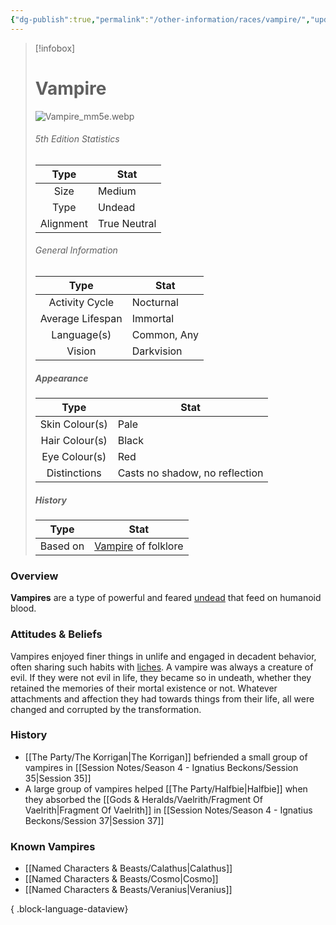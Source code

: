 ```yaml
---
{"dg-publish":true,"permalink":"/other-information/races/vampire/","updated":"2025-08-11T11:53:32.286+01:00"}
---
```



 >[!infobox]
> 
> #  Vampire
> ![Vampire_mm5e.webp](/img/user/Admin/Attachments/Vampire_mm5e.webp)
> ###### 5th Edition Statistics
> 
>  Type | Stat |
> :----: | --- |
>  Size | Medium |
>  Type | Undead |
>  Alignment | True Neutral |
>  
> ###### General Information
> Type | Stat |
>  :----: | --- |
>  Activity Cycle | Nocturnal |
>  Average Lifespan | Immortal |
>  Language(s) | Common, Any |
>  Vision | Darkvision |
>
>##### Appearance
> Type | Stat |
>  :----: | --- |
>  Skin Colour(s) | Pale |
>  Hair Colour(s) | Black |
>  Eye Colour(s) | Red |
>  Distinctions | Casts no shadow, no reflection |
>
>##### History
>Type | Stat |
>  :----: | --- |
>  Based on | [Vampire](https://en.wikipedia.org/wiki/Vampire "wikipedia:Vampire") of folklore |

### Overview
**Vampires** are a type of powerful and feared [undead](https://forgottenrealms.fandom.com/wiki/Undead "Undead") that feed on humanoid blood.

### Attitudes & Beliefs
Vampires enjoyed finer things in unlife and engaged in decadent behavior, often sharing such habits with [liches](https://forgottenrealms.fandom.com/wiki/Lich "Lich"). A vampire was always a creature of evil. If they were not evil in life, they became so in undeath, whether they retained the memories of their mortal existence or not. Whatever attachments and affection they had towards things from their life, all were changed and corrupted by the transformation.

### History
- [[The Party/The Korrigan\|The Korrigan]] befriended a small group of vampires in [[Session Notes/Season 4 - Ignatius Beckons/Session 35\|Session 35]]
- A large group of vampires helped [[The Party/Halfbie\|Halfbie]] when they absorbed the [[Gods & Heralds/Vaelrith/Fragment Of Vaelrith\|Fragment Of Vaelrith]] in [[Session Notes/Season 4 - Ignatius Beckons/Session 37\|Session 37]]

### Known Vampires
- [[Named Characters & Beasts/Calathus\|Calathus]]
- [[Named Characters & Beasts/Cosmo\|Cosmo]]
- [[Named Characters & Beasts/Veranius\|Veranius]]

{ .block-language-dataview}
